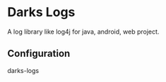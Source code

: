 Darks Logs 
==========

A log library like log4j for java, android, web project.

Configuration
-----------
darks-logs